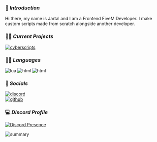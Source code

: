 ### 👋 _Introduction_
Hi there, my name is Jartal and I am a Frontend FiveM Developer. I make custom scripts made from scratch alongside another developer.


### 👷‍♂️ _Current Projects_
[![cyberscripts](https://img.shields.io/badge/Cyber-Scripts-ff002a?style=for-the-badge&logoColor=white)](https://discord.gg/uGbyjKjSJm)


### 👨‍💻 _Languages_
![lua](https://img.shields.io/badge/Lua-2C2D72?style=for-the-badge&logo=lua&logoColor=white)
![html](https://img.shields.io/badge/HTML-E34F26?style=for-the-badge&logo=html5&logoColor=white)
![html](https://img.shields.io/badge/Javascript-F7DF1E?style=for-the-badge&logo=javascript&logoColor=black)



### 📲 _Socials_
[![discord](https://img.shields.io/badge/discord-Jartal-5865F2?style=for-the-badge&logo=discord&logoColor=white)](https://discord.com/users/845270168221646889)
<br>
[![github](https://img.shields.io/badge/github-Jartal-181717?style=for-the-badge&logo=github&logoColor=white)](https://github.com/Jarta1)


### 💻 _Discord Profile_
[![Discord Presence](https://lanyard.cnrad.dev/api/845270168221646889?&borderRadius=20px&idleMessage=Probably%20sleeping)](https://discord.com/users/845270168221646889)


![summary](http://github-profile-summary-cards.vercel.app/api/cards/profile-details?username=Jarta1&theme=github_dark)
